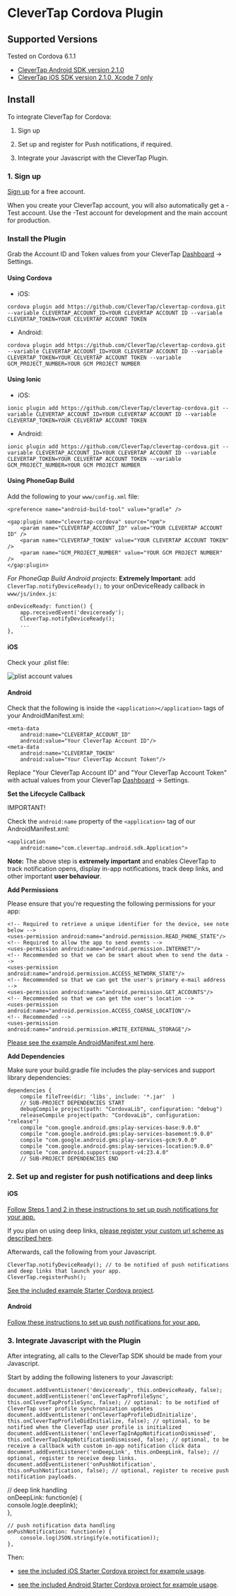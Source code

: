CleverTap Cordova Plugin
========

## Supported Versions

Tested on Cordova 6.1.1

- [CleverTap Android SDK version 2.1.0](https://github.com/CleverTap/clevertap-android-sdk/releases/tag/2.1.0)
- [CleverTap iOS SDK version 2.1.0, Xcode 7 only](https://github.com/CleverTap/clevertap-ios-sdk/releases/tag/2.1.0)

## Install

To integrate CleverTap for Cordova:

1. Sign up 

2. Set up and register for Push notifications, if required.

3. Integrate your Javascript with the CleverTap Plugin.

### 1. Sign up

[Sign up](http://www.clevertap.com/sign-up/) for a free account.  

When you create your CleverTap account, you will also automatically get a -Test account.  Use the -Test account for development and the main account for production.

### Install the Plugin

Grab the Account ID and Token values from your CleverTap [Dashboard](https://dashboard.clevertap.com) -> Settings.

#### Using Cordova  

- iOS:
```
cordova plugin add https://github.com/CleverTap/clevertap-cordova.git --variable CLEVERTAP_ACCOUNT_ID=YOUR CLEVERTAP ACCOUNT ID --variable CLEVERTAP_TOKEN=YOUR CELVERTAP ACCOUNT TOKEN 
```

- Android:
```
cordova plugin add https://github.com/CleverTap/clevertap-cordova.git --variable CLEVERTAP_ACCOUNT_ID=YOUR CLEVERTAP ACCOUNT ID --variable CLEVERTAP_TOKEN=YOUR CELVERTAP ACCOUNT TOKEN --variable GCM_PROJECT_NUMBER=YOUR GCM PROJECT NUMBER
```

#### Using Ionic  

- iOS:
```
ionic plugin add https://github.com/CleverTap/clevertap-cordova.git --variable CLEVERTAP_ACCOUNT_ID=YOUR CLEVERTAP ACCOUNT ID --variable CLEVERTAP_TOKEN=YOUR CELVERTAP ACCOUNT TOKEN 
```

- Android:
```
ionic plugin add https://github.com/CleverTap/clevertap-cordova.git --variable CLEVERTAP_ACCOUNT_ID=YOUR CLEVERTAP ACCOUNT ID --variable CLEVERTAP_TOKEN=YOUR CELVERTAP ACCOUNT TOKEN --variable GCM_PROJECT_NUMBER=YOUR GCM PROJECT NUMBER
```

#### Using PhoneGap Build

Add the following to your `www/config.xml` file:

```
<preference name="android-build-tool" value="gradle" />

<gap:plugin name="clevertap-cordova" source="npm">
    <param name="CLEVERTAP_ACCOUNT_ID" value="YOUR CLEVERTAP ACCOUNT ID" />
    <param name="CLEVERTAP_TOKEN" value="YOUR CLEVERTAP ACCOUNT TOKEN" />
    <param name="GCM_PROJECT_NUMBER" value="YOUR GCM PROJECT NUMBER" />
</gap:plugin>
```            

*For PhoneGap Build Android projects*:  **Extremely Important**:  add `CleverTap.notifyDeviceReady();` to your onDeviceReady callback in `www/js/index.js`:

```
onDeviceReady: function() {
    app.receivedEvent('deviceready');
    CleverTap.notifyDeviceReady();
    ...
},
```

#### iOS

Check your .plist file:

![plist account values](http://staging.support.wizrocket.com.s3-website-eu-west-1.amazonaws.com/images/integration/plist-account.png)

#### Android

Check that the following is inside the `<application></application>` tags of your AndroidManifest.xml:  

    <meta-data  
        android:name="CLEVERTAP_ACCOUNT_ID"  
        android:value="Your CleverTap Account ID"/>  
    <meta-data  
        android:name="CLEVERTAP_TOKEN"  
        android:value="Your CleverTap Account Token"/>

Replace "Your CleverTap Account ID" and "Your CleverTap Account Token" with actual values from your CleverTap [Dashboard](https://dashboard.clevertap.com) -> Settings.

**Set the Lifecycle Callback** 

IMPORTANT!

Check the `android:name` property of the `<application>` tag of our AndroidManifest.xml:

    <application
        android:name="com.clevertap.android.sdk.Application">

**Note:** The above step is **extremely important** and enables CleverTap to track notification opens, display in-app notifications, track deep links, and other important **user behaviour**.

**Add Permissions**

Please ensure that you're requesting the following permissions for your app:

    <!-- Required to retrieve a unique identifier for the device, see note below -->
    <uses-permission android:name="android.permission.READ_PHONE_STATE"/>
    <!-- Required to allow the app to send events -->
    <uses-permission android:name="android.permission.INTERNET"/>
    <!-- Recommended so that we can be smart about when to send the data -->
    <uses-permission android:name="android.permission.ACCESS_NETWORK_STATE"/>
    <!-- Recommended so that we can get the user's primary e-mail address -->
    <uses-permission android:name="android.permission.GET_ACCOUNTS"/>
    <!-- Recommended so that we can get the user's location -->
    <uses-permission android:name="android.permission.ACCESS_COARSE_LOCATION"/>
    <!-- Recommended -->
    <uses-permission android:name="android.permission.WRITE_EXTERNAL_STORAGE"/>

[Please see the example AndroidManifest.xml here](https://github.com/CleverTap/clevertap-cordova/blob/master/Starter/platforms/android/AndroidManifest.xml).

**Add Dependencies**

Make sure your build.gradle file includes the play-services and support library dependencies:

    dependencies {
        compile fileTree(dir: 'libs', include: '*.jar'  )
        // SUB-PROJECT DEPENDENCIES START  
        debugCompile project(path: "CordovaLib", configuration: "debug")  
        releaseCompile project(path: "CordovaLib", configuration: "release")  
        compile "com.google.android.gms:play-services-base:9.0.0"
        compile "com.google.android.gms:play-services-basement:9.0.0"
        compile "com.google.android.gms:play-services-gcm:9.0.0"
        compile "com.google.android.gms:play-services-location:9.0.0"
        compile "com.android.support:support-v4:23.4.0"
        // SUB-PROJECT DEPENDENCIES END   


### 2. Set up and register for push notifications and deep links

#### iOS

[Follow Steps 1 and 2 in these instructions to set up push notifications for your app.](https://support.clevertap.com/messaging/push-notifications/#ios)

If you plan on using deep links, [please register your custom url scheme as described here](https://support.clevertap.com/messaging/deep-linking/#step-1-register-your-custom-scheme).  

Afterwards, call the following from your Javascript.

    CleverTap.notifyDeviceReady(); // to be notified of push notifications and deep links that launch your app.
    CleverTap.registerPush();


[See the included example Starter Cordova project](https://github.com/CleverTap/clevertap-cordova/blob/master/Starter/platforms/ios/CleverTapStarter/Classes/AppDelegate.m).


#### Android

[Follow these instructions to set up push notifications for your app.](https://support.clevertap.com/messaging/push-notifications/#android)

     
### 3. Integrate Javascript with the Plugin

After integrating, all calls to the CleverTap SDK should be made from your Javascript.

Start by adding the following listeners to your Javascript:

    document.addEventListener('deviceready', this.onDeviceReady, false);
    document.addEventListener('onCleverTapProfileSync', this.onCleverTapProfileSync, false); // optional: to be notified of CleverTap user profile synchronization updates 
    document.addEventListener('onCleverTapProfileDidInitialize', this.onCleverTapProfileDidInitialize, false); // optional, to be notified when the CleverTap user profile is initialized
    document.addEventListener('onCleverTapInAppNotificationDismissed', this.onCleverTapInAppNotificationDismissed, false); // optional, to be receive a callback with custom in-app notification click data
    document.addEventListener('onDeepLink', this.onDeepLink, false); // optional, register to receive deep links.
    document.addEventListener('onPushNotification', this.onPushNotification, false); // optional, register to receive push notification payloads.


   // deep link handling  
    onDeepLink: function(e) {  
        console.log(e.deeplink);  
    },  

    // push notification data handling
    onPushNotification: function(e) {
        console.log(JSON.stringify(e.notification));
    }, 


Then:  

- [see the included iOS Starter Cordova project for example usage](https://github.com/CleverTap/clevertap-cordova/blob/master/Starter/platforms/ios/www/js/index.js).   

- [see the included Android Starter Cordova project for example usage](https://github.com/CleverTap/clevertap-cordova/blob/master/Starter/platforms/android/assets/www/js/index.js).  

